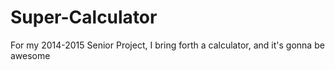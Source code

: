 Super-Calculator
================

For my 2014-2015 Senior Project, I bring forth a calculator, and it's gonna be awesome
